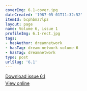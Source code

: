 ```yaml
---
coverImg: 6.1-cover.jpg
dateCreated: '1987-05-01T11:32:52'
itemId: bcphbmz7lpz
layout: page
name: Volume 6, issue 1
profileImg: 6.1-rect.jpg
tags:
- hasAuthor: dreamnetwork
- hasTag: dream-network-volume-6
- hasTag: dreamnetwork
type: post
urlSlug: '6.1'
---
```

<p style="margin-block-end: 5px; margin-block-start: 5px;"><a href="../files/pdfs/Volume_6/6.1-Dream-Network-Bulletin_Volume-6-Number-1.pdf" download="">Download issue 6.1</a></p><p style="margin-block-end: 5px; margin-block-start: 5px;"><a href="../files/pdfs/Volume_6/6.1-Dream-Network-Bulletin_Volume-6-Number-1.pdf">View online</a></p>
